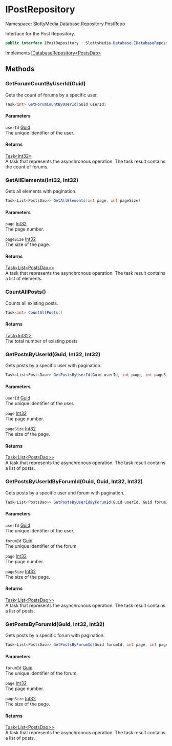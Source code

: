 # IPostRepository

Namespace: SlottyMedia.Database.Repository.PostRepo

Interface for the Post Repository.

```csharp
public interface IPostRepository : SlottyMedia.Database.IDatabaseRepository`1[[SlottyMedia.Database.Daos.PostsDao, SlottyMedia.Database, Version=1.0.0.0, Culture=neutral, PublicKeyToken=null]]
```

Implements [IDatabaseRepository&lt;PostsDao&gt;](./slottymedia.database.idatabaserepository-1.md)

## Methods

### **GetForumCountByUserId(Guid)**

Gets the count of forums by a specific user.

```csharp
Task<int> GetForumCountByUserId(Guid userId)
```

#### Parameters

`userId` [Guid](https://docs.microsoft.com/en-us/dotnet/api/system.guid)<br>
The unique identifier of the user.

#### Returns

[Task&lt;Int32&gt;](https://docs.microsoft.com/en-us/dotnet/api/system.threading.tasks.task-1)<br>
A task that represents the asynchronous operation. The task result contains the count of forums.

### **GetAllElements(Int32, Int32)**

Gets all elements with pagination.

```csharp
Task<List<PostsDao>> GetAllElements(int page, int pageSize)
```

#### Parameters

`page` [Int32](https://docs.microsoft.com/en-us/dotnet/api/system.int32)<br>
The page number.

`pageSize` [Int32](https://docs.microsoft.com/en-us/dotnet/api/system.int32)<br>
The size of the page.

#### Returns

[Task&lt;List&lt;PostsDao&gt;&gt;](https://docs.microsoft.com/en-us/dotnet/api/system.threading.tasks.task-1)<br>
A task that represents the asynchronous operation. The task result contains a list of elements.

### **CountAllPosts()**

Counts all existing posts.

```csharp
Task<int> CountAllPosts()
```

#### Returns

[Task&lt;Int32&gt;](https://docs.microsoft.com/en-us/dotnet/api/system.threading.tasks.task-1)<br>
The total number of existing posts

### **GetPostsByUserId(Guid, Int32, Int32)**

Gets posts by a specific user with pagination.

```csharp
Task<List<PostsDao>> GetPostsByUserId(Guid userId, int page, int pageSize)
```

#### Parameters

`userId` [Guid](https://docs.microsoft.com/en-us/dotnet/api/system.guid)<br>
The unique identifier of the user.

`page` [Int32](https://docs.microsoft.com/en-us/dotnet/api/system.int32)<br>
The page number.

`pageSize` [Int32](https://docs.microsoft.com/en-us/dotnet/api/system.int32)<br>
The size of the page.

#### Returns

[Task&lt;List&lt;PostsDao&gt;&gt;](https://docs.microsoft.com/en-us/dotnet/api/system.threading.tasks.task-1)<br>
A task that represents the asynchronous operation. The task result contains a list of posts.

### **GetPostsByUserIdByForumId(Guid, Guid, Int32, Int32)**

Gets posts by a specific user and forum with pagination.

```csharp
Task<List<PostsDao>> GetPostsByUserIdByForumId(Guid userId, Guid forumId, int page, int pageSize)
```

#### Parameters

`userId` [Guid](https://docs.microsoft.com/en-us/dotnet/api/system.guid)<br>
The unique identifier of the user.

`forumId` [Guid](https://docs.microsoft.com/en-us/dotnet/api/system.guid)<br>
The unique identifier of the forum.

`page` [Int32](https://docs.microsoft.com/en-us/dotnet/api/system.int32)<br>
The page number.

`pageSize` [Int32](https://docs.microsoft.com/en-us/dotnet/api/system.int32)<br>
The size of the page.

#### Returns

[Task&lt;List&lt;PostsDao&gt;&gt;](https://docs.microsoft.com/en-us/dotnet/api/system.threading.tasks.task-1)<br>
A task that represents the asynchronous operation. The task result contains a list of posts.

### **GetPostsByForumId(Guid, Int32, Int32)**

Gets posts by a specific forum with pagination.

```csharp
Task<List<PostsDao>> GetPostsByForumId(Guid forumId, int page, int pageSize)
```

#### Parameters

`forumId` [Guid](https://docs.microsoft.com/en-us/dotnet/api/system.guid)<br>
The unique identifier of the forum.

`page` [Int32](https://docs.microsoft.com/en-us/dotnet/api/system.int32)<br>
The page number.

`pageSize` [Int32](https://docs.microsoft.com/en-us/dotnet/api/system.int32)<br>
The size of the page.

#### Returns

[Task&lt;List&lt;PostsDao&gt;&gt;](https://docs.microsoft.com/en-us/dotnet/api/system.threading.tasks.task-1)<br>
A task that represents the asynchronous operation. The task result contains a list of posts.
